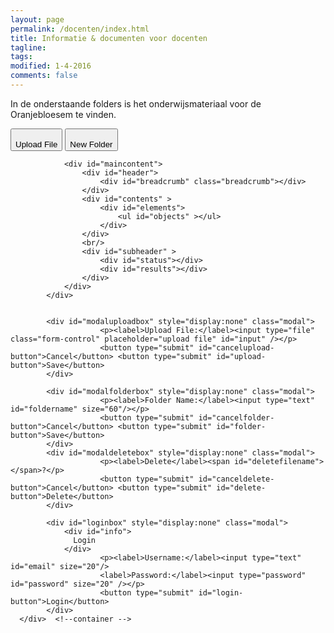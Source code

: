 ```yaml
---
layout: page
permalink: /docenten/index.html
title: Informatie & documenten voor docenten
tagline: 
tags: 
modified: 1-4-2016
comments: false
---
```




In de onderstaande folders is het onderwijsmateriaal voor de Oranjebloesem te vinden.
<link rel="stylesheet" href="//ajax.googleapis.com/ajax/libs/jqueryui/1/themes/smoothness/jquery-ui.css">
<script src="//ajax.googleapis.com/ajax/libs/jquery/1.9.1/jquery.min.js"></script>
<script src="//malsup.github.io/jquery.blockUI.js"></script>

<script src="//sdk.amazonaws.com/js/aws-sdk-2.1.28.min.js"></script>
<link rel="stylesheet" type="text/css" href="/assets/css/theme.css">

<link href="//cdnjs.cloudflare.com/ajax/libs/font-awesome/4.3.0/css/font-awesome.min.css" rel="stylesheet" type="text/css">
<script src="/assets/js/config_docent.js"></script>	
<script src="/assets/js/s3bb_bestuur.js"></script>

<script type="text/javascript" src="/assets/js/awsapi/lib/axios/dist/axios.standalone.js"></script>
<script type="text/javascript" src="/assets/js/awsapi/lib/CryptoJS/rollups/hmac-sha256.js"></script>
<script type="text/javascript" src="/assets/js/awsapi/lib/CryptoJS/rollups/sha256.js"></script>
<script type="text/javascript" src="/assets/js/awsapi/lib/CryptoJS/components/hmac.js"></script>
<script type="text/javascript" src="/assets/js/awsapi/lib/CryptoJS/components/enc-base64.js"></script>
<!--<script type="text/javascript" src="/assets/js/awsapi/lib/moment/moment.js"></script>-->
<script type="text/javascript" src="/assets/js/awsapi/lib/url-template/url-template.js"></script>
<script type="text/javascript" src="/assets/js/awsapi/lib/apiGatewayCore/sigV4Client.js"></script>
<script type="text/javascript" src="/assets/js/awsapi/lib/apiGatewayCore/apiGatewayClient.js"></script>
<script type="text/javascript" src="/assets/js/awsapi/lib/apiGatewayCore/simpleHttpClient.js"></script>
<script type="text/javascript" src="/assets/js/awsapi/lib/apiGatewayCore/utils.js"></script>
<script type="text/javascript" src="/assets/js/awsapi/apigClient.js"></script>
<script type="text/javascript" src="/assets/js/awsapi/promise.min.js"></script>

 <div class="section">
        <div class="container">
            <button type="button" id="uploadFile"> <i class="fa fa-2x fa-fw fa-upload"></i>
                                <br> Upload File</button>
            <button type="button" id="newFolder"> <i class="fa fa-2x fa-fw fa-folder"></i>
                                <br> New Folder</button>
            <div class="row">

                <div id="maincontent">
                    <div id="header">
                        <div id="breadcrumb" class="breadcrumb"></div>
                    </div>
                    <div id="contents" >
                        <div id="elements">
                            <ul id="objects" ></ul>
                        </div>
                    </div>
                    <br/>
                    <div id="subheader" >
                        <div id="status"></div>
                        <div id="results"></div>
                    </div>
                </div>
            </div>
        

            <div id="modaluploadbox" style="display:none" class="modal">
                        <p><label>Upload File:</label><input type="file" class="form-control" placeholder="upload file" id="input" /></p>
                        <button type="submit" id="cancelupload-button">Cancel</button> <button type="submit" id="upload-button">Save</button>
            </div>
            
            <div id="modalfolderbox" style="display:none" class="modal">
                        <p><label>Folder Name:</label><input type="text" id="foldername" size="60"/></p>
                        <button type="submit" id="cancelfolder-button">Cancel</button> <button type="submit" id="folder-button">Save</button>
            </div>
            <div id="modaldeletebox" style="display:none" class="modal">
                        <p><label>Delete</label><span id="deletefilename"></span>?</p>
                        <button type="submit" id="canceldelete-button">Cancel</button> <button type="submit" id="delete-button">Delete</button>
            </div>
            
            <div id="loginbox" style="display:none" class="modal">
                <div id="info">
                  Login
                </div>
                        <p><label>Username:</label><input type="text" id="email" size="20"/>
                        <label>Password:</label><input type="password" id="password" size="20" /></p>
                        <button type="submit" id="login-button">Login</button>
            </div>
      </div>  <!--container --> 
 </div> <!--section-->  
        
<script>

  var email = document.getElementById('email');
  var password = document.getElementById('password');
  var loginButton = document.getElementById('login-button');
  loginButton.addEventListener('click', function() {
    info.innerHTML = 'Login...';
    if (email.value == null || email.value == '') {
      info.innerHTML = 'Please specify your email address.';
    } else if (password.value == null || password.value == '') {
      info.innerHTML = 'Please specify a password.';
    } else {
      var input = {
        email: email.value,
        password: password.value,
        verified: true,
        realm:'docent'
      };
      
      
   AWS.config = new AWS.Config();
   AWS.config.region = AWS_Region;
   var apigClient = apigClientFactory.newClient();

    apigClient.docentLoginPost({}, JSON.stringify(input), {})
    .then(function(response){
        //This is where you would put a success callback
        console.log(response);
        //var output = JSON.parse(response);
          if (!response.data.login) {
            info.innerHTML = '<b>Not</b> logged in';
          } else {
            info.innerHTML = 'Logged in';
            
	    AWS.config.credentials = new AWS.Credentials(response.data.access_id, response.data.secret_key, response.data.token);
           
	    AWS.config.credentials.expired=true;
//            bucket = new AWS.S3({params: {accessKeyId: response.data.access_id, secretAccessKey : response.data.secret_key, sessionToken: response.data.token, Bucket: AWS_BucketName}});
		bucket = new AWS.S3({params: {Bucket: AWS_BucketName}});
           listObjects(AWS_Prefix);
           $.unblockUI();
          }
    }).
  catch(function(response){
    info.innerHTML = response;
    console.log(response);
  
  });
		}
  });
  
$(document).ready(function() { 
        $.blockUI({ message: $('#loginbox') }); 
  //      setTimeout($.unblockUI, 2000); 
         }); 
</script>
